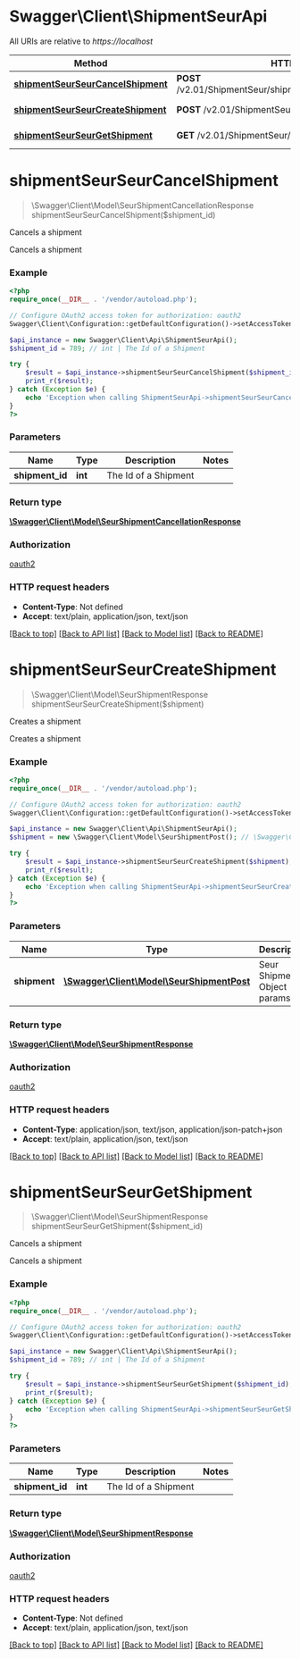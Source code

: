 # Swagger\Client\ShipmentSeurApi

All URIs are relative to *https://localhost*

Method | HTTP request | Description
------------- | ------------- | -------------
[**shipmentSeurSeurCancelShipment**](ShipmentSeurApi.md#shipmentSeurSeurCancelShipment) | **POST** /v2.01/ShipmentSeur/shipments/{ShipmentId}/cancellation | Cancels a shipment
[**shipmentSeurSeurCreateShipment**](ShipmentSeurApi.md#shipmentSeurSeurCreateShipment) | **POST** /v2.01/ShipmentSeur/shipments | Creates a shipment
[**shipmentSeurSeurGetShipment**](ShipmentSeurApi.md#shipmentSeurSeurGetShipment) | **GET** /v2.01/ShipmentSeur/shipments/{ShipmentId} | Cancels a shipment


# **shipmentSeurSeurCancelShipment**
> \Swagger\Client\Model\SeurShipmentCancellationResponse shipmentSeurSeurCancelShipment($shipment_id)

Cancels a shipment

Cancels a shipment

### Example
```php
<?php
require_once(__DIR__ . '/vendor/autoload.php');

// Configure OAuth2 access token for authorization: oauth2
Swagger\Client\Configuration::getDefaultConfiguration()->setAccessToken('YOUR_ACCESS_TOKEN');

$api_instance = new Swagger\Client\Api\ShipmentSeurApi();
$shipment_id = 789; // int | The Id of a Shipment

try {
    $result = $api_instance->shipmentSeurSeurCancelShipment($shipment_id);
    print_r($result);
} catch (Exception $e) {
    echo 'Exception when calling ShipmentSeurApi->shipmentSeurSeurCancelShipment: ', $e->getMessage(), PHP_EOL;
}
?>
```

### Parameters

Name | Type | Description  | Notes
------------- | ------------- | ------------- | -------------
 **shipment_id** | **int**| The Id of a Shipment |

### Return type

[**\Swagger\Client\Model\SeurShipmentCancellationResponse**](../Model/SeurShipmentCancellationResponse.md)

### Authorization

[oauth2](../../README.md#oauth2)

### HTTP request headers

 - **Content-Type**: Not defined
 - **Accept**: text/plain, application/json, text/json

[[Back to top]](#) [[Back to API list]](../../README.md#documentation-for-api-endpoints) [[Back to Model list]](../../README.md#documentation-for-models) [[Back to README]](../../README.md)

# **shipmentSeurSeurCreateShipment**
> \Swagger\Client\Model\SeurShipmentResponse shipmentSeurSeurCreateShipment($shipment)

Creates a shipment

Creates a shipment

### Example
```php
<?php
require_once(__DIR__ . '/vendor/autoload.php');

// Configure OAuth2 access token for authorization: oauth2
Swagger\Client\Configuration::getDefaultConfiguration()->setAccessToken('YOUR_ACCESS_TOKEN');

$api_instance = new Swagger\Client\Api\ShipmentSeurApi();
$shipment = new \Swagger\Client\Model\SeurShipmentPost(); // \Swagger\Client\Model\SeurShipmentPost | Seur Shipment Object params

try {
    $result = $api_instance->shipmentSeurSeurCreateShipment($shipment);
    print_r($result);
} catch (Exception $e) {
    echo 'Exception when calling ShipmentSeurApi->shipmentSeurSeurCreateShipment: ', $e->getMessage(), PHP_EOL;
}
?>
```

### Parameters

Name | Type | Description  | Notes
------------- | ------------- | ------------- | -------------
 **shipment** | [**\Swagger\Client\Model\SeurShipmentPost**](../Model/SeurShipmentPost.md)| Seur Shipment Object params | [optional]

### Return type

[**\Swagger\Client\Model\SeurShipmentResponse**](../Model/SeurShipmentResponse.md)

### Authorization

[oauth2](../../README.md#oauth2)

### HTTP request headers

 - **Content-Type**: application/json, text/json, application/json-patch+json
 - **Accept**: text/plain, application/json, text/json

[[Back to top]](#) [[Back to API list]](../../README.md#documentation-for-api-endpoints) [[Back to Model list]](../../README.md#documentation-for-models) [[Back to README]](../../README.md)

# **shipmentSeurSeurGetShipment**
> \Swagger\Client\Model\SeurShipmentResponse shipmentSeurSeurGetShipment($shipment_id)

Cancels a shipment

Cancels a shipment

### Example
```php
<?php
require_once(__DIR__ . '/vendor/autoload.php');

// Configure OAuth2 access token for authorization: oauth2
Swagger\Client\Configuration::getDefaultConfiguration()->setAccessToken('YOUR_ACCESS_TOKEN');

$api_instance = new Swagger\Client\Api\ShipmentSeurApi();
$shipment_id = 789; // int | The Id of a Shipment

try {
    $result = $api_instance->shipmentSeurSeurGetShipment($shipment_id);
    print_r($result);
} catch (Exception $e) {
    echo 'Exception when calling ShipmentSeurApi->shipmentSeurSeurGetShipment: ', $e->getMessage(), PHP_EOL;
}
?>
```

### Parameters

Name | Type | Description  | Notes
------------- | ------------- | ------------- | -------------
 **shipment_id** | **int**| The Id of a Shipment |

### Return type

[**\Swagger\Client\Model\SeurShipmentResponse**](../Model/SeurShipmentResponse.md)

### Authorization

[oauth2](../../README.md#oauth2)

### HTTP request headers

 - **Content-Type**: Not defined
 - **Accept**: text/plain, application/json, text/json

[[Back to top]](#) [[Back to API list]](../../README.md#documentation-for-api-endpoints) [[Back to Model list]](../../README.md#documentation-for-models) [[Back to README]](../../README.md)

